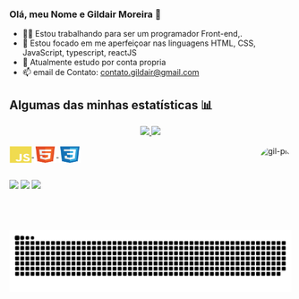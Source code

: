### Olá, meu Nome e Gildair Moreira 👋  <br>

- 🗿🍷 Estou trabalhando para ser um programador Front-end,.
- 🌱 Estou focado em me aperfeiçoar nas linguagens HTML, CSS, JavaScript, typescript, reactJS
- 💬 Atualmente estudo por conta propria
- 📫 email de Contato: contato.gildair@gmail.com
  <br>

## Algumas das minhas estatísticas 📊
<div align="center"; display=block;>
  <a href="https://github.com/gildairmoreira">
  <img height="156em" src="https://github-readme-stats.vercel.app/api?username=gildairmoreira&layout=compact&include_all_commits&show_icons=true&theme=moltack"/>
  <img height="156em" src="https://github-readme-stats.vercel.app/api/top-langs/?username=gildairmoreira&layout=compact&langs_count=7&theme=moltack"/>
  
    
  <br>
 </div>


</div>
  <div style="display: inline_block"><br>
  <img align="center" alt="gil-Js" height="30" width="40" src="https://raw.githubusercontent.com/devicons/devicon/master/icons/javascript/javascript-plain.svg">
  <img align="center" alt="gil-HTML" height="30" width="40" src="https://raw.githubusercontent.com/devicons/devicon/master/icons/html5/html5-original.svg">
  <img align="center" alt="gil-CSS" height="30" width="40" src="https://raw.githubusercontent.com/devicons/devicon/master/icons/css3/css3-original.svg">
  <img align="right" alt="gil-pic" height="150" style="border-radius:50px;" src="https://images.emojiterra.com/google/noto-emoji/v2.034/512px/1f5ff.png">
</div>
    
  ##
 <div>
  <a href="https://instagram.com/gildairmoreira/" target="_blank"><img src="https://img.shields.io/badge/-Instagram-%23E4405F?style=for-the-badge&logo=instagram&logoColor=white" target="_blank"></a>
  <a href = "mailto:contato.gildair@gmail.com"><img src="https://img.shields.io/badge/-Gmail-%23333?style=for-the-badge&logo=gmail&logoColor=white" target="_blank"></a>
  <a href="https://www.linkedin.com/in/gildair-moreira-420408241" target="_blank"><img src="https://img.shields.io/badge/-LinkedIn-%230077B5?style=for-the-badge&logo=linkedin&logoColor=white" target="_blank"></a>
  
  
  ![Snake animation](https://github.com/gildairmoreira/gildairmoreira/blob/output/github-contribution-grid-snake.svg)
   
  </div>
